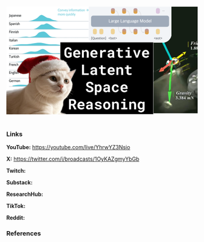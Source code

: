 ![thumbnail](thumbnail.png)

# 

### Links

**YouTube:** https://youtube.com/live/YhrwYZ3Nsio

**X:** https://twitter.com/i/broadcasts/1OyKAZgmyYbGb

**Twitch:**

**Substack:**

**ResearchHub:**

**TikTok:**

**Reddit:**

### References

